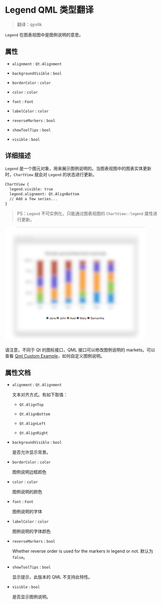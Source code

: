 # Legend QML 类型翻译

> 翻译：qyvlik

`Legend` 在图表视图中是图例说明的意思。

## 属性

+ `alignment` : `Qt.Alignment`

+ `backgroundVisible` : `bool`

+ `borderColor` : `color`

+ `color` : `color`

+ `font` : `Font`

+ `labelColor` : `color`

+ `reverseMarkers` : `bool`

+ `showToolTips` : `bool`

+ `visible` : `bool` 

## 详细描述

`Legend` 是一个图元对象，用来展示图例说明的。当图表视图中的图表实体更新时，`ChartView` 就会对 `Legend` 的状态进行更新。

```
ChartView {
  legend.visible: true
  legend.alignment: Qt.AlignBottom
  // Add a few series...
}
```

> PS：`Legend` 不可实例化，只能通过图表视图的 `ChartView::legend` 属性进行更新。

![](images/Legend-001.png)

请注意，不同于 Qt 的图标接口，QML 接口可以修改图例说明的 markets。可以查看 [Qml Custom Example](http://doc.qt.io/qt-5/qtcharts-qmlcustomlegend-example.html)，如何自定义图例说明。

## 属性文档

+ `alignment` : `Qt.Alignment`

    文本对齐方式。有如下取值：

    + `Qt.AlignTop`

    + `Qt.AlignBottom`

    + `Qt.AlignLeft`

    + `Qt.AlignRight`

+ `backgroundVisible` : `bool`

    是否允许显示背景。

+ `borderColor` : `color`

    图例说明边框颜色

+ `color` : `color`

    图例说明的颜色

+ `font` : `Font`

    图例说明的字体

+ `labelColor` : `color`

    图例说明的字体颜色

+ `reverseMarkers` : `bool`

    Whether reverse order is used for the markers in legend or not. 默认为 `false`。

+ `showToolTips` : `bool`

    显示提示，此版本的 QML 不支持此特性。

+ `visible` : `bool` 

    是否显示图例说明。

